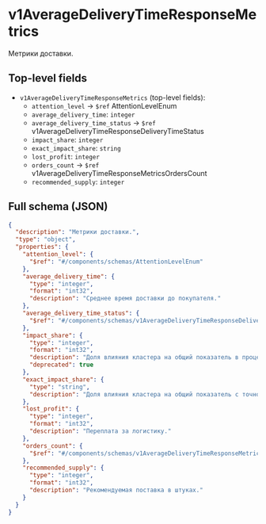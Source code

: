 # v1AverageDeliveryTimeResponseMetrics

Метрики доставки.

## Top-level fields
- `v1AverageDeliveryTimeResponseMetrics` (top-level fields):
  - `attention_level` → `$ref` AttentionLevelEnum
  - `average_delivery_time`: `integer`
  - `average_delivery_time_status` → `$ref` v1AverageDeliveryTimeResponseDeliveryTimeStatus
  - `impact_share`: `integer`
  - `exact_impact_share`: `string`
  - `lost_profit`: `integer`
  - `orders_count` → `$ref` v1AverageDeliveryTimeResponseMetricsOrdersCount
  - `recommended_supply`: `integer`

## Full schema (JSON)
```json
{
  "description": "Метрики доставки.",
  "type": "object",
  "properties": {
    "attention_level": {
      "$ref": "#/components/schemas/AttentionLevelEnum"
    },
    "average_delivery_time": {
      "type": "integer",
      "format": "int32",
      "description": "Среднее время доставки до покупателя."
    },
    "average_delivery_time_status": {
      "$ref": "#/components/schemas/v1AverageDeliveryTimeResponseDeliveryTimeStatus"
    },
    "impact_share": {
      "type": "integer",
      "format": "int32",
      "description": "Доля влияния кластера на общий показатель в процентах.",
      "deprecated": true
    },
    "exact_impact_share": {
      "type": "string",
      "description": "Доля влияния кластера на общий показатель c точностью до 4 знаков после запятой."
    },
    "lost_profit": {
      "type": "integer",
      "format": "int32",
      "description": "Переплата за логистику."
    },
    "orders_count": {
      "$ref": "#/components/schemas/v1AverageDeliveryTimeResponseMetricsOrdersCount"
    },
    "recommended_supply": {
      "type": "integer",
      "format": "int32",
      "description": "Рекомендуемая поставка в штуках."
    }
  }
}
```
